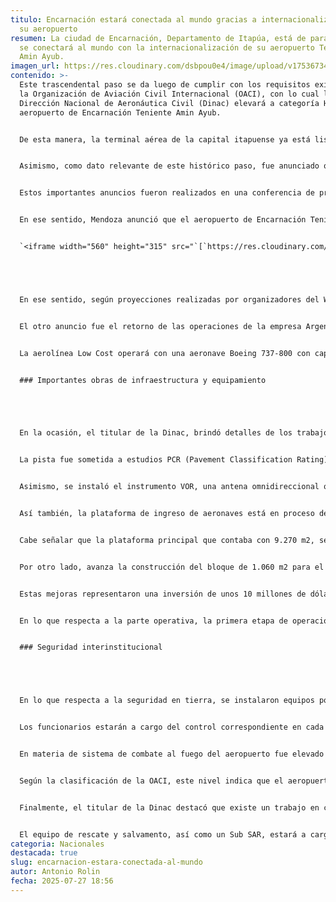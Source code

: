 ```yaml
---
titulo: Encarnación estará conectada al mundo gracias a internacionalización de
  su aeropuerto
resumen: La ciudad de Encarnación, Departamento de Itapúa, está de para bienes y
  se conectará al mundo con la internacionalización de su aeropuerto Teniente
  Amin Ayub.
imagen_url: https://res.cloudinary.com/dsbpou0e4/image/upload/v1753673442/avion_rwo6na.webp
contenido: >-
  Este trascendental paso se da luego de cumplir con los requisitos exigidos por
  la Organización de Aviación Civil Internacional (OACI), con lo cual la
  Dirección Nacional de Aeronáutica Civil (Dinac) elevará a categoría H24 al
  aeropuerto de Encarnación Teniente Amin Ayub.


  De esta manera, la terminal aérea de la capital itapuense ya está lista para recibir a los participantes y fanáticos del World Rally Championship (WRC), que se desarrollará del 28 al 31 de agosto en el sur del país.


  Asimismo, como dato relevante de este histórico paso, fue anunciado que la aerolínea Flybondi cubrirá la ruta Encarnación-Buenos Aires y retomará la ruta Asunción-Buenos Aires.


  Estos importantes anuncios fueron realizados en una conferencia de prensa ofrecida en la estación aérea, por el presidente de la República, Santiago Peña y el titular de la Dinac, Nelson Mendoza.


  En ese sentido, Mendoza anunció que el aeropuerto de Encarnación Teniente Amín Ayub será elevado a la categoría internacional H24, lo que significa que podrá recibir vuelos internacionales durante las 24 horas con aeronaves de distintos tamaños, desde los jets privados hasta aviones como los Airbus 319 y 320, especialmente de cara al Mundial de Rally.


  `<iframe width="560" height="315" src="`[`https://res.cloudinary.com/dsbpou0e4/video/upload/v1753673612/rally_yfnuzt.mp4`](https://res.cloudinary.com/dsbpou0e4/video/upload/v1753673612/rally_yfnuzt.mp4)`" title="YouTube video player" frameborder="0" allow="accelerometer; autoplay; clipboard-write; encrypted-media; gyroscope; picture-in-picture; web-share" referrerpolicy="strict-origin-when-cross-origin" allowfullscreen></iframe>`





  En ese sentido, según proyecciones realizadas por organizadores del WRC, se estima que durante los días del evento se registrarán entre 150 y 200 vuelos, que movilizaría alrededor de 200 mil personas.


  El otro anuncio fue el retorno de las operaciones de la empresa Argentina Flybondi en Paraguay, previéndose vuelos semanales de Buenos Aires a Encarnación y Buenos Aires a Asunción.


  La aerolínea Low Cost operará con una aeronave Boeing 737-800 con capacidad para 189 personas, que es uno de los 20 aviones con que cuenta y en los que ya transportó a más de seis millones de pasajeros desde su apertura.


  ### Importantes obras de infraestructura y equipamiento





  En la ocasión, el titular de la Dinac, brindó detalles de los trabajos que se vienen ejecutando en el aeropuerto de Encarnación, que cuenta con una pista de aterrizaje de 2.000 metros de longitud en perfectas condiciones para el aterrizaje de aviones de gran porte.


  La pista fue sometida a estudios PCR (Pavement Classification Rating), cuyos resultados fueron óptimos, lo que garantiza una operación segura.


  Asimismo, se instaló el instrumento VOR, una antena omnidireccional que mejora sustancialmente la aeronavegabilidad, y antes de fin de año estará operativo un ILS (Instrument Landing System) categoría 1 de última generación para garantizar aterrizajes más precisos.


  Así también, la plataforma de ingreso de aeronaves está en proceso de duplicación a 30 metros.


  Cabe señalar que la plataforma principal que contaba con 9.270 m2, será ampliada a 19.940 m2 para brindar mayor comodidad a los servicios aeronáuticos. Además, se instalaron cuatro torres de iluminación y luces de señalización.


  Por otro lado, avanza la construcción del bloque de 1.060 m2 para el embarque, desembarque y otros servicios, al igual que la triplicación de la superficie del aeropuerto para recibir a más de 150 personas en simultáneo.


  Estas mejoras representaron una inversión de unos 10 millones de dólares por parte de la Dinac, la cual podría duplicarse en los próximos tres años.


  En lo que respecta a la parte operativa, la primera etapa de operación y atención a los pasajeros estará a cargo de funcionarios de Asunción y otros aeródromos, mientras concluye la capacitación a los personales oriundos de Itapúa. El objetivo es que en los próximos años, el 100% del personal operativo sea de la zona.


  ### Seguridad interinstitucional





  En lo que respecta a la seguridad en tierra, se instalaron equipos portátiles de rayos X y una dotación de funcionarios de la Dirección Nacional de Ingresos Tributarios (DNIT), Secretaría Nacional Antidrogas (Senad), Policía Nacional, Servicio Nacional de Calidad y Sanidad Vegetal y de Semillas (Senave), Departamento Técnico Aduanero de Vigilancia Especializada (Detave), Fuerza Aérea, entre otros.


  Los funcionarios estarán a cargo del control correspondiente en cada área, atendiendo que la categoría de aeropuerto internacional exige la presencia de todas estas instituciones.


  En materia de sistema de combate al fuego del aeropuerto fue elevado a categoría 7, con una capacidad operativa de 12.100 litros de agua y 5.300 litros de espuma. Para el efecto, el aeropuerto fue equipado con un carro 4x4 Oshkosh y otro 6x4 de la misma marca.


  Según la clasificación de la OACI, este nivel indica que el aeropuerto cuenta con la infraestructura y los recursos para hacer frente a emergencias relacionadas con incendios, incluyendo personal capacitado y equipos especializados.


  Finalmente, el titular de la Dinac destacó que existe un trabajo en conjunto con varios organismos del Estado para coordinar un plan de reacción y garantizar la seguridad perimetral.


  El equipo de rescate y salvamento, así como un Sub SAR, estará a cargo de los bomberos voluntarios del aeropuerto y de Encarnación, con el apoyo de la Policía Nacional y las Fuerzas Armadas cuando sea requerido.
categoria: Nacionales
destacada: true
slug: encarnacion-estara-conectada-al-mundo
autor: Antonio Rolin
fecha: 2025-07-27 18:56
---
```

